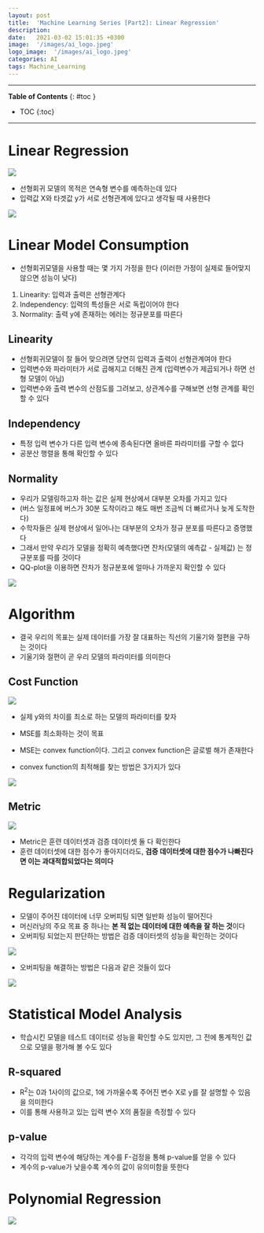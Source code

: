 ```yaml
---
layout: post
title:  'Machine Learning Series [Part2]: Linear Regression'
description: 
date:   2021-03-02 15:01:35 +0300
image:  '/images/ai_logo.jpeg'
logo_image:  '/images/ai_logo.jpeg'
categories: AI
tags: Machine_Learning
---
```

---

**Table of Contents**
{: #toc }
*  TOC
{:toc}

---

# Linear Regression

![](/images/ml_11.png)

- 선형회귀 모델의 목적은 연속형 변수를 예측하는데 있다
- 입력값 X와 타겟값 y가 서로 선형관계에 있다고 생각될 때 사용한다

![](/images/ml_9.png)

# Linear Model Consumption

- 선형회귀모델을 사용할 때는 몇 가지 가정을 한다 (이러한 가정이 실제로 들어맞지 않으면 성능이 낮다)

1. Linearity: 입력과 출력은 선형관계다
2. Independency: 입력의 특성들은 서로 독립이어야 한다
3. Normality: 출력 y에 존재하는 에러는 정규분포를 따른다 

## Linearity

- 선형회귀모델이 잘 들어 맞으려면 당연히 입력과 출력이 선형관계여야 한다
- 입력변수와 파라미터가 서로 곱해지고 더해진 관계 (입력변수가 제곱되거나 하면 선형 모델이 아님)
- 입력변수와 출력 변수의 산점도를 그려보고, 상관계수를 구해보면 선형 관계를 확인할 수 있다

## Independency

- 특정 입력 변수가 다른 입력 변수에 종속된다면 올바른 파라미터를 구할 수 없다
- 공분산 행렬을 통해 확인할 수 있다

## Normality

- 우리가 모델링하고자 하는 값은 실제 현상에서 대부분 오차를 가지고 있다
- (버스 일정표에 버스가 30분 도착이라고 해도 매번 조금씩 더 빠르거나 늦게 도착한다)
- 수학자들은 실제 현상에서 일어나는 대부분의 오차가 정규 분포를 따른다고 증명했다
- 그래서 만약 우리가 모델을 정확히 예측했다면 잔차(모델의 예측값 - 실제값) 는 정규분포를 따를 것이다
- QQ-plot을 이용하면 잔차가 정규분포에 얼마나 가까운지 확인할 수 있다

![](/images/ml_10.png)

# Algorithm
- 결국 우리의 목표는 실제 데이터를 가장 잘 대표하는 직선의 기울기와 절편을 구하는 것이다
- 기울기와 절편이 곧 우리 모델의 파라미터를 의미한다

## Cost Function

![](/images/ml_12.png)

- 실제 y와의 차이를 최소로 하는 모델의 파라미터를 찾자
- MSE를 최소화하는 것이 목표
- MSE는 convex function이다. 그리고 convex function은 글로벌 해가 존재한다

- convex function의 최적해를 찾는 방법은 3가지가 있다

![](/images/ml_13.png)


## Metric

![](/images/ml_14.png)

- Metric은 훈련 데이터셋과 검증 데이터셋 둘 다 확인한다
- 훈련 데이터셋에 대한 점수가 좋아지더라도, **검증 데이터셋에 대한 점수가 나빠진다면 이는 과대적합되었다는 의미다**

# Regularization

- 모델이 주어진 데이터에 너무 오버피팅 되면 일반화 성능이 떨어진다
- 머신러닝의 주요 목표 중 하나는 **본 적 없는 데이터에 대한 예측을 잘 하는 것**이다
- 오버피팅 되었는지 판단하는 방법은 검증 데이터셋의 성능을 확인하는 것이다

![](/images/ml_15.png)

- 오버피팅을 해결하는 방법은 다음과 같은 것들이 있다

![](/images/ml_16.png)


# Statistical Model Analysis

- 학습시킨 모델을 테스트 데이터로 성능을 확인할 수도 있지만, 그 전에 통계적인 값으로 모델을 평가해 볼 수도 있다

## R-squared

- R<sup>2</sup>는 0과 1사이의 값으로, 1에 가까울수록 주어진 변수 X로 y를 잘 설명할 수 있음을 의미한다
- 이를 통해 사용하고 있는 입력 변수 X의 품질을 측정할 수 있다

## p-value

- 각각의 입력 변수에 해당하는 계수를 F-검정을 통해 p-value를 얻을 수 있다
- 계수의 p-value가 낮을수록 계수의 값이 유의미함을 뜻한다

# Polynomial Regression

![](/images/ml_17.png)
